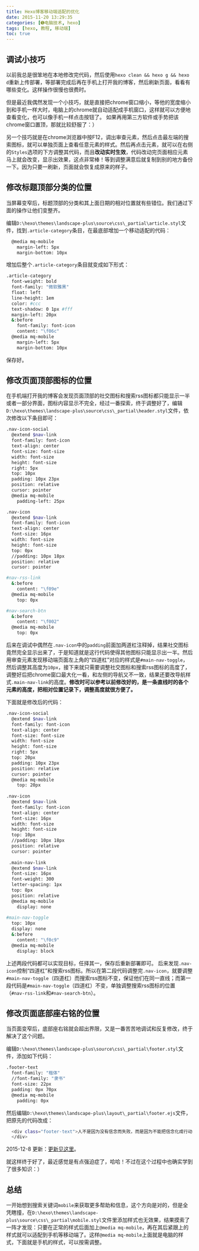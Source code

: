 ```yaml
---
title: Hexo博客移动端适配的优化
date: 2015-11-20 13:29:35
categories: [➎电脑技术, hexo]
tags: [hexo, 教程, 移动端]
toc: true
---
```


## 调试小技巧 ##
以前我总是很笨地在本地修改完代码，然后使用`hexo clean && hexo g && hexo d`重新上传部署，等部署完成后再在手机上打开我的博客，然后刷新页面，看看有哪些变化。这样操作很慢也很费时。

但是最近我偶然发现一个小技巧，就是直接把chrome窗口缩小，等他的宽度缩小到和手机一样大时，电脑上的chrome就自动适配成手机窗口，这样就可以方便地查看变化，也可以像手机一样点击按钮了。
如果再用第三方软件或手势把该chrome窗口置顶，那就比较舒服了：）

另一个技巧就是在chrome浏览器中按F12，调出审查元素，然后点击最左端的搜索图标，就可以单独页面上查看任意元素的样式。然后再点击元素，就可以在右侧的`Styles`选项的下方调整其代码，而且**改动实时生效**，代码改动完页面相应元素马上就会改变，显示出效果，这点非常棒！等到调整满意后就复制到别的地方备份一下。因为只要一刷新，页面就会恢复成原来的样子。
<!--more-->
## 修改标题顶部分类的位置 ##
当屏幕变窄后，标题顶部的分类和其上面日期的相对位置就有些错位。我们通过下面的操作让他们变整齐。

编辑`D:\hexo\themes\landscape-plus\source\css\_partial\article.styl`文件，找到`.article-category`条目，在最底部增加一个移动适配的代码：
``` bash
  @media mq-mobile
    margin-left: 5px
    margin-bottom: 10px	
```
增加后整个`.article-category`条目就变成如下形式：
``` bash
.article-category
  font-weight: bold
  font-family: "微软雅黑"
  float: left
  line-height: 1em
  color: #ccc
  text-shadow: 0 1px #fff
  margin-left: 20px
  &:before
    font-family: font-icon
    content: "\f06c"
  @media mq-mobile
    margin-left: 5px
    margin-bottom: 10px	
```
保存好。

## 修改页面顶部图标的位置 ##
在手机端打开我的博客会发现页面顶部的社交图标和搜索rss图标都只能显示一半或者一部分界面，图标内容显示不完全，经过一番探索，终于调整好了，编辑`D:\hexo\themes\landscape-plus\source\css\_partial\header.styl`文件，依次修改以下条目即可：
``` bash
.nav-icon-social
  @extend $nav-link
  font-family: font-icon
  text-align: center
  font-size: font-size
  width: font-size
  height: font-size
  right: 5px
  top: 10px
  padding: 10px 23px
  position: relative
  cursor: pointer
  @media mq-mobile
    padding-left: 25px

.nav-icon
  @extend $nav-link
  font-family: font-icon
  text-align: center
  font-size: 16px
  width: font-size
  height: font-size
  top: 0px
  //padding: 10px 18px
  position: relative
  cursor: pointer

#nav-rss-link
  &:before
    content: "\f09e"
  @media mq-mobile
    top: 0px

#nav-search-btn
  &:before
    content: "\f002"
  @media mq-mobile
    top: 0px
```
后来在调试中偶然在`.nav-icon`中的`padding`前面加两道杠注释掉，结果社交图标竟然完全显示出来了，于是知道就是这行代码使得其他图标只能显示出一半。然后用审查元素发现移动端页面左上角的“四道杠”对应的样式是`#main-nav-toggle`，然后调整其高度为`10px`，接下来就只需要调整社交图标和搜索rss图标的高度了，调整好后把chrome窗口最大化一看，和左侧的导航又不一致，结果还要改导航样式`.main-nav-link`的高度。**修改时可以参考以前修改好的，是一条直线时的各个元素的高度，把相对位置记录下，调整高度就很方便了。**

下面就是修改后的代码：
``` bash
.nav-icon-social
  @extend $nav-link
  font-family: font-icon
  text-align: center
  font-size: font-size
  width: font-size
  height: font-size
  right: 5px
  top: 20px
  padding: 10px 23px
  position: relative
  cursor: pointer
  @media mq-mobile
    top: 20px
    
.nav-icon
  @extend $nav-link
  font-family: font-icon
  text-align: center
  font-size: 16px
  width: font-size
  height: font-size
  top: 10px
  //padding: 10px 18px
  position: relative
  cursor: pointer
  
 .main-nav-link
  @extend $nav-link
  font-size: 16px
  font-weight: 300
  letter-spacing: 1px
  top: 8px
  position: relative
  @media mq-mobile
    display: none
    
#main-nav-toggle
  top: 10px
  display: none
  &:before
    content: "\f0c9"
  @media mq-mobile
    display: block
```
上述两段代码都可以实现目标，任择其一，保存后重新部署即可。
后来发现`.nav-icon`控制“四道杠”和搜索rss图标。所以在第二段代码调整完`.nav-icon`，就要调整`#main-nav-toggle`（四道杠）而搜索rss图标不变，保证他们在同一直线；而第一段代码是`#main-nav-toggle`（四道杠）不变，单独调整搜索rss图标的位置（`#nav-rss-link`和`#nav-search-btn`）。

## 修改页面底部座右铭的位置 ##
当页面变窄后，底部座右铭就会超出界限，又是一番苦苦地调试和反复修改，终于解决了这个问题。

编辑`D:\hexo\themes\landscape-plus\source\css\_partial\footer.styl`文件，添加如下代码：
``` bash
.footer-text
  font-family: "楷体"
  //font-family: "隶书"
  font-size: 22px
  padding: 0px 70px
  @media mq-mobile
    padding: 0px
```
然后编辑`D:\hexo\themes\landscape-plus\layout\_partial\footer.ejs`文件，把原先的代码改成：
``` bash
  <div class="footer-text">人不是因为没有信念而失败，而是因为不能把信念化成行动，并且坚持到底。——戴尔·卡耐基《人性的弱点》
  </div> 
```
2015-12-8 更新：[更新见这里][1]。

就这样终于好了，最近感觉是有点强迫症了，哈哈！不过在这个过程中也确实学到了很多知识：）

## 总结 ##
一开始想到搜索关键词`mobile`来获取更多帮助和信息，这个方向是对的，但是全凭瞎撞，在`D:\hexo\themes\landscape-plus\source\css\_partial\mobile.styl`文件里添加样式也无效果，结果摸索了一阵才发现：只要在正常的样式后面加上`@media mq-mobile`，再在其后紧跟上的样式就可以适配到手机等移动端了。这样`@media mq-mobile`上面就是电脑的样式，下面就是手机的样式，可以按需调整。


  [1]: https://gitcafe.com/starsky/hexoblog/commit/948a3f7ff78ca358bdcfa7c1a54ebd8ac5ee1859?split=true
